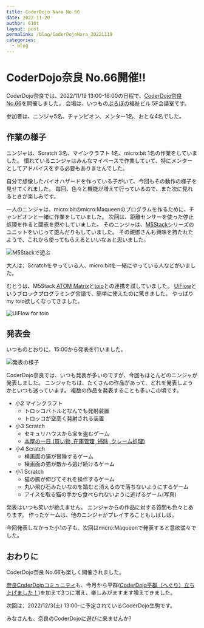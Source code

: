 ```yaml
---
title: CoderDojo Nara No.66
date: 2022-11-20
author: 610t
layout: post
permalink: /blog/CoderDojoNara_20221119
categories:
  - blog
---
```

# CoderDojo奈良 No.66開催!!
CoderDojo奈良では、2022/11/19 13:00-16:00の日程で、[CoderDojo奈良 No.66](https://coderdojo-nara-ikoma.connpass.com/event/266742/)を開催しました。
会場は、いつもの[ぷろぼの](https://probono.vport.org/)福祉ビル 5F会議室です。

参加者は、ニンジャ5名、チャンピオン、メンター1名、おとな4名でした。
 
## 作業の様子
ニンジャは、Scratch 3名、マインクラフト 1名、micro:bit 1名の作業をしていました。
慣れているニンジャはみんなマイペースで作業していて、特にメンターとしてアドバイスをする必要もありませんでした。

自分で想像したバイオハザードを作っている子がいて、今回もその動作の様子を見せてくれました。
毎回、色々と機能が増えて行っているので、また次に見れるときが楽しみです。

一人のニンジャは、micro:bitのmicro:Maqueenのプログラムを作るために、チャンピオンと一緒に作業をしていました。
次回は、距離センサーを使った停止処理を作ると闘志を燃やしていました。
そのニンジャは、[M5Stack](https://m5stack.com/)シリーズのユニットをいじって遊んだりもしていました。
その親御さんも興味を持たれたようで、これから使ってもらえるといいなぁと思いました。

![M5Stackで遊ぶ](/assets/images/2022/NaraNo66-M5Stack.jpg)

大人は、Scratchをやっている人、micro:bitを一緒にやっている人などがいました。

むとうは、M5Stack [ATOM Matrix](https://www.switch-science.com/products/6260)と[toio](https://toio.io/)との連携を試していました。
[UiFlow](https://flow.m5stack.com/)というブロックプログラミング言語で、簡単に使えたのに驚きました。
やっぱりmy toio欲しくなってきました。

![UiFlow for toio](/assets/images/2022/NaraNo66-UiFlow_toio.png)

## 発表会
いつものとおりに、15:00から発表を行いました。

![発表の様子](/assets/images/2022/NaraNo66-Presen.jpg)

CoderDojo奈良では、いつも発表が多いのですが、今回もほとんどのニンジャが発表しました。
ニンジャたちは、たくさんの作品があって、どれを発表しようかといつも迷っています。
複数の作品を発表することも多いこの頃です。
- 小2 マインクラフト
  - トロッコバトルとなんでも発射装置
  - トロッコが空高く発射される装置
- 小3 Scratch
  - セキュリハウスから宝を盗むゲーム
  - [本屋の一日 (買い物, 在庫管理, 掃除, クレーム処理)](https://scratch.mit.edu/projects/746292379/)
- 小4 Scratch
  - 横画面の猫が冒険するゲーム
  - 横画面の猫が敵から逃げ続けるゲーム
- 小1 Scratch
  - 猫の腕が伸びてそれを操作するゲーム
  - 丸い飛び石みたいなのを踏むと消えるので落ちないようにするゲーム
  - アイスを取る猫の手から食べられないように逃げるゲーム(写真)

発表はいつも笑いが絶えません。
ニンジャからの作品に対する質問も色々とあります。
作ったゲームは、他のニンジャがプレイすることもしばしば。

今回発表しなかった小1の子も、次回はmicro:Maqueenで発表すると意欲満々でした。

## おわりに
CoderDojo奈良 No.66も楽しく開催されました。

[奈良CoderDojoコミュニティ](https://nara-coderdojo.github.io/)も、今月から平群([CoderDojo平群（へぐり）立ち上げました！](https://nara-coderdojo.github.io/blog/CoderDojo-Heguri-start-up-story/))を加えて3つに増え、楽しみがますます増えてきました。

次回は、2022/12/3(土) 13:00-に予定されているCoderDojo生駒です。

みなさんも、奈良のCoderDojoに遊びに来ませんか?
